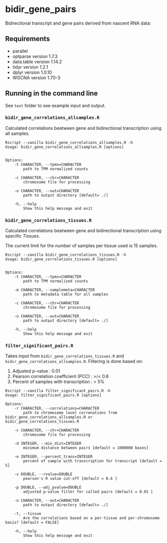 # bidir_gene_pairs
Bidirectional transcript and gene pairs derived from nascent RNA data:

## Requirements

- parallel
- optparse version 1.7.3        
- data.table version 1.14.2     
- tidyr version 1.2.1          
- dplyr version 1.0.10         
- WGCNA version 1.70-3          

## Running in the command line

See `test` folder to see example input and output.

### `bidir_gene_correlations_allsamples.R`

Calculated correlations beatween gene and bidirectional transcription using all samples.

```
Rscript --vanilla bidir_gene_correlations_allsamples.R -h
Usage: bidir_gene_correlations_allsamples.R [options]


Options:
	-t CHARACTER, --tpms=CHARACTER
		path to TPM normalized counts

	-c CHARACTER, --chr=CHARACTER
		chromosome file for processing

	-o CHARACTER, --out=CHARACTER
		path to output directory [default= ./]

	-h, --help
		Show this help message and exit
```

### `bidir_gene_correlations_tissues.R`

Calculated correlations beatween gene and bidirectional transcription using specific *Tissues*.

The current limit for the number of samples per tissue used is 15 samples.

```
Rscript --vanilla bidir_gene_correlations_tissues.R -h
Usage: bidir_gene_correlations_tissues.R [options]


Options:
	-t CHARACTER, --tpms=CHARACTER
		path to TPM normalized counts

	-m CHARACTER, --samplemeta=CHARACTER
		path to metadata table for all samples

	-c CHARACTER, --chr=CHARACTER
		chromosome file for processing

	-o CHARACTER, --out=CHARACTER
		path to output directory [default= ./]

	-h, --help
		Show this help message and exit
```


### `filter_significant_pairs.R`

Takes input from `bidir_gene_correlations_tissues.R` and `bidir_gene_correlations_allsamples.R`. Filtering is done based on:

1. Adjusted p-value : 0.01
2. Pearson correlation coefficient (PCC) : >/< 0.6
3. Percent of samples with transcription : > 5%

```
Rscript --vanilla filter_significant_pairs.R -h
Usage: filter_significant_pairs.R [options]

Options:
	-r CHARACTER, --correlations=CHARACTER
		path to chromosome level correnations from bidir_gene_correlations_allsamples.R or  bidir_gene_correlations_tissues.R

	-c CHARACTER, --chr=CHARACTER
		chromosome file for processing

	-d INTEGER, --min_dist=INTEGER
		minimum distance between pairs [default = 1000000 bases]

	-e INTEGER, --percent_trans=INTEGER
		percent of sample with transcription for transcript [default = 5]

	-v DOUBLE, --rvalue=DOUBLE
		pearson's R value cut-off [default = 0.6 ]

	-p DOUBLE, --adj_pvalue=DOUBLE
		adjusted p-value filter for called pairs [default = 0.01 ]

	-o CHARACTER, --out=CHARACTER
		path to output directory [default= ./]

	-t, --tissue
		Are the correlations based on a per-tissue and per-chromosome basis? [default = FALSE]

	-h, --help
		Show this help message and exit

```
